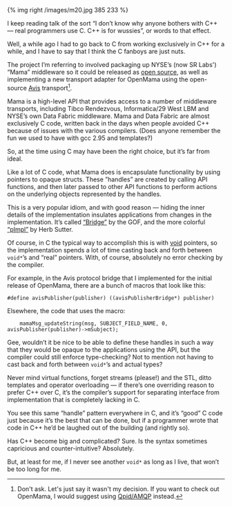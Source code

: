 {% img right /images/m20.jpg 385 233 %} 

I keep reading talk of the sort “I don’t know why anyone bothers
with C++ — real programmers use C.  C++ is for wussies”, or words to that
effect.

Well, a while ago I had to go back to C from working exclusively in C++ for a while, and
I have to say that I think the C fanboys are just nuts.

<!--more-->

The project I’m referring to involved packaging up NYSE’s (now SR Labs') “Mama” middleware so
it could be released as [open source](http://www.openmama.org/), as well as implementing a new transport
adapter for OpenMama using the open-source [Avis](http://avis.sourceforge.net/why_avis.html) transport[^1].

Mama is a high-level API that provides access to a number of middleware
transports, including Tibco Rendezvous, Informatica/29 West LBM and NYSE’s own
Data Fabric middleware.  Mama and Data Fabric are almost exclusively C code,
written back in the days when people avoided C++ because of issues with the
various compilers.  (Does anyone remember the fun we used to have with gcc 2.95
and templates?)

So, at the time using C may have been the right choice, but it’s far from ideal.

Like a lot of C code, what Mama does is encapsulate functionality by using
pointers to opaque structs.  These ”handles” are created by calling API
functions, and then later passed to other API functions to perform actions on
the underlying objects represented by the handles.

This is a very popular idiom, and with good reason — hiding the inner details of
the implementation insulates applications from changes in the implementation.
It’s called [“Bridge”](http://en.wikipedia.org/wiki/Bridge_pattern) by the GOF, and the more 
colorful [“pImpl”](http://www.gotw.ca/gotw/024.htm) by Herb
Sutter.

Of course, in C the typical way to accomplish this is with 
[void](http://stackoverflow.com/questions/1043034/what-does-void-mean-in-c-c-and-c)
 pointers, so the
implementation spends a lot of time casting back and forth between `void*`’s and
“real” pointers.  With, of course, absolutely no error checking by the compiler.

For example, in the Avis protocol bridge that I implemented for the initial
release of OpenMama, there are a bunch of macros that look like this:

	#define avisPublisher(publisher) ((avisPublisherBridge*) publisher)

Elsewhere, the code that uses the macro:

        mamaMsg_updateString(msg, SUBJECT_FIELD_NAME, 0, avisPublisher(publisher)->mSubject);


Gee, wouldn’t it be nice to be able to define these handles in such a way that
they would be opaque to the applications using the API, but the compiler could
still enforce type-checking?  Not to mention not having to cast back and forth
between `void*`’s and actual types?

Never mind virtual functions, forget streams (please!) and the STL, ditto templates and
operator overloading — if there’s one overriding reason to prefer C++ over C,
it’s the compiler’s support for separating interface from implementation that is
completely lacking in C.

You see this same “handle” pattern everywhere in C, and it’s “good” C code just
because it’s the best that can be done, but if a programmer wrote that code in
C++ he’d be laughed out of the building (and rightly so).

Has C++ become big and complicated?  Sure.  Is the syntax sometimes capricious
and counter-intuitive?  Absolutely.

But, at least for me, if I never see another `void*` as long as I live, that won’t
be too long for me.

[^1]: Don't ask.  Let's just say it wasn't my decision.  If you want to check out OpenMama, I would suggest using [Qpid/AMQP](http://qpid.apache.org/proton/) instead.